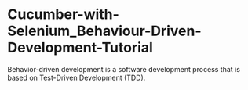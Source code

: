 # Cucumber-with-Selenium_Behaviour-Driven-Development-Tutorial
Behavior-driven development is a software development process that is based on Test-Driven Development (TDD).
